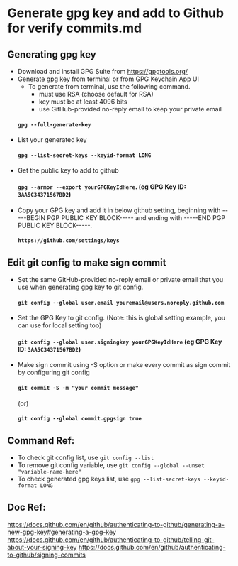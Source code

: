 # Generate gpg key and add to Github for verify commits.md

## Generating gpg key
  * Download and install GPG Suite from https://gpgtools.org/
  * Generate gpg key from terminal or from GPG Keychain App UI
    - To generate from terminal, use the following command. 
      - must use RSA (choose default for RSA)
      - key must be at least 4096 bits
      - use GitHub-provided no-reply email to keep your private email  
    #### ```gpg --full-generate-key```  
  * List your generated key  
    #### ```gpg --list-secret-keys --keyid-format LONG```
  * Get the public key to add to github
    #### ```gpg --armor --export yourGPGKeyIdHere```. (eg GPG Key ID:  ```3AA5C34371567BD2```)
  * Copy your GPG key and add it in below github setting, beginning with -----BEGIN PGP PUBLIC KEY BLOCK----- and ending with -----END PGP PUBLIC KEY BLOCK-----.
    #### ```https://github.com/settings/keys```
## Edit git config to make sign commit
  * Set the same GitHub-provided no-reply email or private email that you use when generating gpg key to git config.
    #### ```git config --global user.email youremail@users.noreply.github.com```
  * Set the GPG Key to git config. (Note: this is global setting example, you can use for local setting too)
    #### ```git config --global user.signingkey yourGPGKeyIdHere``` (eg GPG Key ID:  ```3AA5C34371567BD2```)
  * Make sign commit using -S option or make every commit as sign commit by configuring git config
    #### ```git commit -S -m "your commit message"```  
     (or)
    #### ```git config --global commit.gpgsign true```

## Command Ref: 
- To check git config list, use ```git config --list```
- To remove git config variable, use ```git config --global --unset "variable-name-here"```
- To check generated gpg keys list, use ```gpg --list-secret-keys --keyid-format LONG```

## Doc Ref:
https://docs.github.com/en/github/authenticating-to-github/generating-a-new-gpg-key#generating-a-gpg-key
https://docs.github.com/en/github/authenticating-to-github/telling-git-about-your-signing-key
https://docs.github.com/en/github/authenticating-to-github/signing-commits

